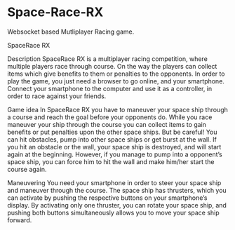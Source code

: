 # Space-Race-RX
Websocket based Mutliplayer Racing game.



SpaceRace RX

Description
SpaceRace RX is a multiplayer racing competition, where multiple players race through course. On the way the players can collect items which give benefits to them or penalties to the opponents. 
In order to play the game, you just need a browser to go online, and your smartphone. Connect your smartphone to the computer and use it as a controller, in order to race against your friends. 

Game idea
In SpaceRace RX you have to maneuver your space ship through a course and reach the goal before your opponents do. While you race maneuver your ship through the course you can collect items to gain benefits or put penalties upon the other space ships. 
But be careful! You can hit obstacles, pump into other space ships or get burst at the wall. If you hit an obstacle or the wall, your space ship is destroyed, and will start again at the beginning. However, if you manage to pump into a opponent’s space ship, you can force him to hit the wall and make him/her start the course again.

Maneuvering
You need your smartphone in order to steer your space ship and maneuver through the course. The space ship has thrusters, which you can activate by pushing the respective buttons on your smartphone’s display. By activating only one thruster, you can rotate your space ship, and pushing both buttons simultaneously allows you to move your space ship forward.


